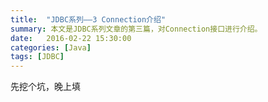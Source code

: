 ```yaml
---
title:  "JDBC系列——3 Connection介绍"
summary: 本文是JDBC系列文章的第三篇，对Connection接口进行介绍。
date:   2016-02-22 15:30:00
categories: [Java]
tags: [JDBC]
---
```



先挖个坑，晚上填
